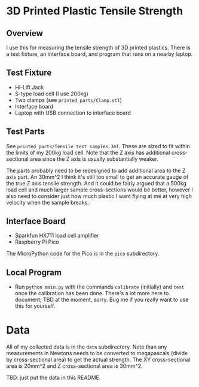 # 3D Printed Plastic Tensile Strength

## Overview

I use this for measuring the tensile strength of 3D printed plastics. There is a test fixture, an interface board, and program that runs on a nearby laptop.

## Test Fixture

- Hi-Lift Jack
- S-type load cell (I use 200kg)
- Two clamps (see `printed_parts/Clamp.stl`)
- Interface board
- Laptop with USB connection to interface board

## Test Parts

See `printed_parts/Tensile test samples.3mf`. These are sized to fit within the limits of my 200kg load cell. Note that the Z axis has additional cross-sectional area since the Z axis is usually substantially weaker.

The parts probably need to be redesigned to add additional area to the Z axis part. An 30mm^2 I think it's still too small to get an accurate gauge of the true Z axis tensile strength. And it could be fairly argued that a 500kg load cell and much larger sample cross-sections would be better, however I also need to consider just how much plastic I want flying at me at very high velocity when the sample breaks.

## Interface Board

- Sparkfun HX711 load cell amplifier
- Raspberry Pi Pico

The MicroPython code for the Pico is in the `pico` subdirectory.

## Local Program

- Run `python main.py` with the commands `calibrate` (initially) and `test` once the calibration has been done. There's a lot more here to document; TBD at the moment, sorry. Bug me if you really want to use this for yourself.

# Data

All of my collected data is in the `data` subdirectory. Note than any measurements in Newtons needs to be converted to megapascals (divide by cross-sectional area) to get the actual strength. The XY cross-sectional area is 20mm^2 and Z cross-sectional area is 30mm^2.

TBD: just put the data in this README.
